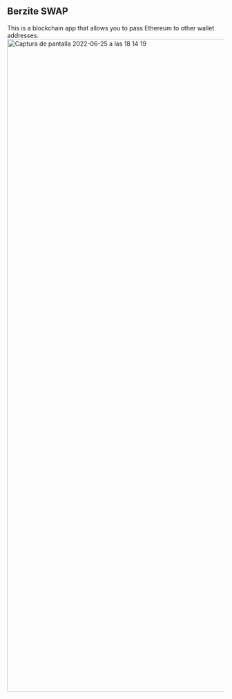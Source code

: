 ## Berzite SWAP

This is a blockchain app that allows you to pass Ethereum to other wallet addresses.
<img width="1511" alt="Captura de pantalla 2022-06-25 a las 18 14 19" src="https://user-images.githubusercontent.com/96486230/175781970-93c75849-2c89-44ad-92c8-99dc203f7104.png">
